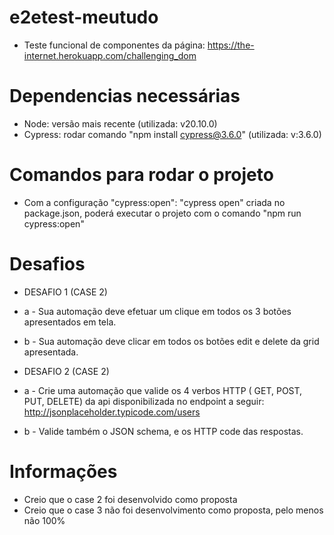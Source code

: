 # e2etest-meutudo
* Teste funcional de componentes da página: https://the-internet.herokuapp.com/challenging_dom

# Dependencias necessárias
* Node: versão mais recente (utilizada: v20.10.0)
* Cypress: rodar comando "npm install cypress@3.6.0" (utilizada: v:3.6.0)

# Comandos para rodar o projeto
* Com a configuração "cypress:open": "cypress open" criada no package.json, poderá 
executar o projeto com o comando "npm run cypress:open"

# Desafios
* DESAFIO 1 (CASE 2)
* a -  Sua automação deve efetuar um clique em todos os 3 botões apresentados em tela.
* b -  Sua automação deve clicar em todos os botões edit e delete da grid apresentada.

* DESAFIO 2 (CASE 2)
* a - Crie uma automação que valide os 4 verbos HTTP ( GET, POST, PUT, DELETE) da api disponibilizada no endpoint a seguir: http://jsonplaceholder.typicode.com/users
* b - Valide também o JSON schema, e os HTTP code das respostas. 

# Informações
* Creio que o case 2 foi desenvolvido como proposta
* Creio que o case 3 não foi desenvolvimento como proposta, pelo menos não 100% 
